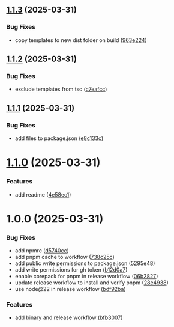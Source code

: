 ## [1.1.3](https://github.com/sprout-lab/grow/compare/v1.1.2...v1.1.3) (2025-03-31)


### Bug Fixes

* copy templates to new dist folder on build ([963e224](https://github.com/sprout-lab/grow/commit/963e22415a0dcb97306e3c79524043f5f2de66a9))

## [1.1.2](https://github.com/sprout-lab/grow/compare/v1.1.1...v1.1.2) (2025-03-31)


### Bug Fixes

* exclude templates from tsc ([c7eafcc](https://github.com/sprout-lab/grow/commit/c7eafcc4ac14bbe363ce5b19d112104d7e5bdf63))

## [1.1.1](https://github.com/sprout-lab/grow/compare/v1.1.0...v1.1.1) (2025-03-31)


### Bug Fixes

* add files to package.json ([e8c133c](https://github.com/sprout-lab/grow/commit/e8c133c7879752cfd9972b29c0f2d2ca742d476f))

# [1.1.0](https://github.com/sprout-lab/grow/compare/v1.0.0...v1.1.0) (2025-03-31)


### Features

* add readme ([4e58ec1](https://github.com/sprout-lab/grow/commit/4e58ec1c556bd74a37a2e9ff957b08aa6007a1f4))

# 1.0.0 (2025-03-31)


### Bug Fixes

* add npmrc ([d5740cc](https://github.com/sprout-lab/grow/commit/d5740ccd01ad377dceb7fef8bb3b6b5dd16bcec9))
* add pnpm cache to workflow ([738c25c](https://github.com/sprout-lab/grow/commit/738c25ce99fbef680b3ce08aa13058d5fa25f2f4))
* add public write permissions to package.json ([5295e48](https://github.com/sprout-lab/grow/commit/5295e48dcec2ac65bf6385e240b5abb8e81ca663))
* add write permissions for gh token ([b12d0a7](https://github.com/sprout-lab/grow/commit/b12d0a77a3ba58d0fafb7e5215a553af690a6d71))
* enable corepack for pnpm in release workflow ([06b2827](https://github.com/sprout-lab/grow/commit/06b28277b2a5e4135ef15be8b51414b02802f01b))
* update release workflow to install and verify pnpm ([28e4938](https://github.com/sprout-lab/grow/commit/28e4938909c8fda0c2b519d2d4dbf1a353f388bd))
* use node@22 in release workflow ([bdf92ba](https://github.com/sprout-lab/grow/commit/bdf92ba0b0be934c095e0c8bd243af7c9213ca7a))


### Features

* add binary and release workflow ([bfb3007](https://github.com/sprout-lab/grow/commit/bfb30074e7f977a4093f01fa330168824156b421))
